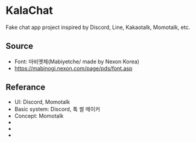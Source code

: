 # KalaChat
Fake chat app project inspired by Discord, Line, Kakaotalk, Momotalk, etc.

## Source
* Font: 마비옛체(Mabiyetche/ made by Nexon Korea) 
 * https://mabinogi.nexon.com/page/pds/font.asp

## Referance
* UI: Discord, Momotalk
* Basic system: Discord, 톡 썰 메이커
* Concept: Momotalk
*
*
*
